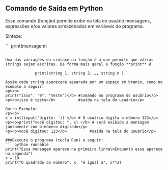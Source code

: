 ## Comando de Saída em Python

Esse comando (função) permite exibir na tela do usuário mensagens, expressões e/ou valores armazenados em variáveis do programa. 

<p>Sintaxe:</p>
``` 
print(mensagem)

```                          

Uma das variações da sintaxe da função é a que permite que várias strings sejam escritas. De forma mais geral a função **print** é
```
                 print(string 1, string 2, …, string n )
```
Assim cada string aparecerá separada por um espaço em branco, como no exemplo a seguir:
<p><b>
print("isso", "é", "teste")</b> #comando no programa do usuário</p>
<p><b>isso é teste</b>          #saída na tela do usuário</p>

Outro Exemplo:
<p><b>
x = int(input('digite: ')) </b> # O usuário digita o número 123</p>
<p><b>print("você digitou: ", x) </b> # será exibida a mensagem juntamente com o número digitado</p>
<p><b>você digitou: 123</b>          #saída na tela do usuário</p>

###Execute o programa (tecla Run) a seguir:
``` python runnable
print("Essa mensagem aparece na primeira linha\nEnquanto essa aparece na segunda") 
x = 10
print("O quadrado do número", x, "é igual a", x**2)
``` 
